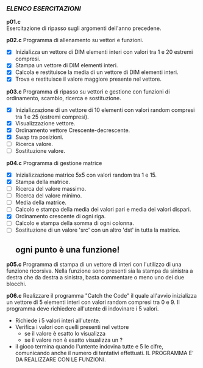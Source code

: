 ### *ELENCO ESERCITAZIONI*

**p01.c**  
Esercitazione di ripasso sugli argomenti dell'anno precedene.

**p02.c**
Programma di allenamento su vettori e funzioni.
- [x] Inizializza un vettore di DIM elementi interi con valori tra 1 e 20 estremi compresi.
- [x] Stampa un vettore di DIM elementi interi.
- [x] Calcola e restituisce la media di un vettore di DIM elementi interi.
- [x] Trova e restituisce il valore maggiore presente nel vettore.

**p03.c**
Programma di ripasso su vettori e gestione con funzioni di ordinamento, scambio, ricerca e sostituzione.
- [x] Inizializzazione di un vettore di 10 elementi con valori random compresi tra 1 e 25 (estremi compresi).
- [x] Visualizzazione vettore.
- [x] Ordinamento vettore Crescente-decrescente.
- [x] Swap tra posizioni.
- [ ] Ricerca valore.
- [ ] Sostituzione valore.

**p04.c**
Programma di gestione matrice
- [x] Inizializzazione matrice 5x5 con valori random tra 1 e 15.
- [x] Stampa della matrice.
- [ ] Ricerca del valore massimo.
- [ ] Ricerca del valore minimo.
- [ ] Media della matrice.
- [ ] Calcolo e stampa della media dei valori pari e media dei valori dispari.
- [x] Ordinamento crescente di ogni riga.
- [ ] Calcolo e stampa della somma di ogni colonna.
- [ ] Sostituzione di un valore 'src' con un altro 'dst' in tutta la matrice.
    ## ogni punto è una funzione!

**p05.c**
Programma di stampa di un vettore di interi con l'utilizzo di una funzione
ricorsiva. Nella funzione sono presenti sia la stampa da sinistra a destra che da destra a sinistra, basta commentare o meno uno dei due blocchi.

**p06.c**
Realizzare il programma "Catch the Code" il quale all'avvio inizializza un vettore di 5 elementi interi con valori random compresi tra 0 e 9.
Il programma deve richiedere all'utente di indovinare i 5 valori.
- Richiede i 5 valori interi all'utente.
- Verifica i valori con quelli presenti nel vettore
    - se il valore è esatto lo visualizza
    - se il valore non è esatto visualizza un ?
- il gioco termina quando l'untente indovina tutte e 5 le cifre, comunicando anche il numero di tentativi effettuati.
IL PROGRAMMA E' DA REALIZZARE CON LE FUNZIONI.